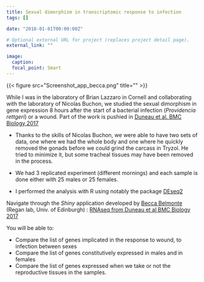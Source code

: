 ```yaml
---
title: Sexual dimorphism in transcriptomic response to infection
tags: []

date: "2018-01-01T00:00:00Z"

# Optional external URL for project (replaces project detail page).
external_link: ""

image:
  caption:
  focal_point: Smart
---
```

{{< figure src="Screenshot_app_becca.png" title="" >}}

While I was in the laboratory of Brian Lazzaro in Cornell and collaborating with the laboratory of Nicolas Buchon, we studied the sexual dimorphism in gene expression 8 hours after the start of a bacterial infection (<i>Providencia rettgeri</i>) or a wound. Part of the work is pushied in [Duneau et al. BMC Biology 2017](Duneau_BMCBiology_2017.pdf)


* Thanks to the skills of Nicolas Buchon, we were able to have two sets of data, one where we had the whole body and one where he quickly removed the gonads before we could grind the carcass in Tryzol. He tried to minimize it, but some tracheal tissues may have been removed in the process.  


* We had 3 replicated experiment (different mornings) and each sample is done either with 25 males or 25 females.


* I performed the analysis with R using notably the package [DEseq2](http://www.bioconductor.org/packages/release/bioc/vignettes/DESeq2/inst/doc/DESeq2.html)

Navigate through the <i>Shiny</i> application developed by [Becca Belmonte](http://reganlab.bio.ed.ac.uk/people) (Regan lab, Univ. of Edinburgh) : [RNAseq from Duneau et al BMC Biology 2017](https://david-duneau.shinyapps.io/RNAseq_Sex_Dim_Droso_8h_Prett/)

You will be able to:
* Compare the list of genes implicated in the response to wound, to infection between sexes
* Compare the list of genes constitutively expressed in males and in females
* Compare the list of genes expressed when we take or not the reproductive tissues in the samples.
